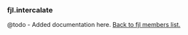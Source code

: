 ### fjl.intercalate
@todo - Added documentation here.
[Back to fjl members list.](#fjl-members-list)
